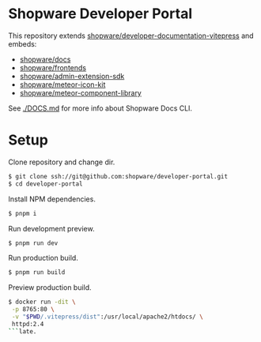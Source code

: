 # Shopware Developer Portal

This repository extends
[shopware/developer-documentation-vitepress](https://github.com/shopware/developer-documentation-vitepress) and embeds:

- [shopware/docs](https://github.com/shopware/docs)
- [shopware/frontends](https://github.com/shopware/frontends)
- [shopware/admin-extension-sdk](https://github.com/shopware/admin-extension-sdk)
- [shopware/meteor-icon-kit](https://github.com/shopware/meteor-icon-kit)
- [shopware/meteor-component-library](https://github.com/shopware/meteor-component-library)

See [./DOCS.md](./DOCS.md) for more info about Shopware Docs CLI.

# Setup

Clone repository and change dir.

```bash
$ git clone ssh://git@github.com:shopware/developer-portal.git
$ cd developer-portal
```

Install NPM dependencies.

```bash
$ pnpm i
```

Run development preview.

```bash
$ pnpm run dev
```

Run production build.

```bash
$ pnpm run build
```

Preview production build.

```bash
$ docker run -dit \
 -p 8765:80 \
 -v "$PWD/.vitepress/dist":/usr/local/apache2/htdocs/ \
 httpd:2.4
```late.